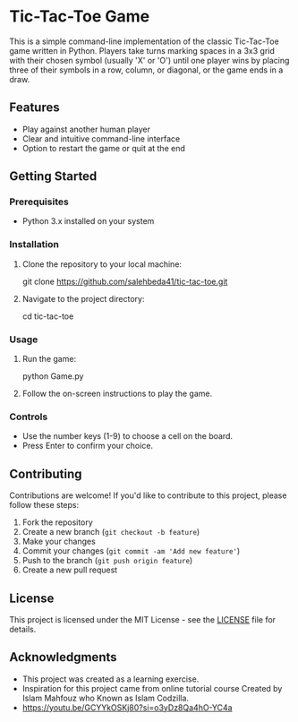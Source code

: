 # Tic-Tac-Toe Game

This is a simple command-line implementation of the classic Tic-Tac-Toe game written in Python. Players take turns marking spaces in a 3x3 grid with their chosen symbol (usually 'X' or 'O') until one player wins by placing three of their symbols in a row, column, or diagonal, or the game ends in a draw.

## Features

- Play against another human player
- Clear and intuitive command-line interface
- Option to restart the game or quit at the end

## Getting Started

### Prerequisites

- Python 3.x installed on your system

### Installation

1. Clone the repository to your local machine:

    git clone https://github.com/salehbeda41/tic-tac-toe.git


2. Navigate to the project directory:

    cd tic-tac-toe

### Usage

1. Run the game:

    python Game.py

2. Follow the on-screen instructions to play the game.

### Controls

- Use the number keys (1-9) to choose a cell on the board.
- Press Enter to confirm your choice.

## Contributing

Contributions are welcome! If you'd like to contribute to this project, please follow these steps:

1. Fork the repository
2. Create a new branch (`git checkout -b feature`)
3. Make your changes
4. Commit your changes (`git commit -am 'Add new feature'`)
5. Push to the branch (`git push origin feature`)
6. Create a new pull request

## License

This project is licensed under the MIT License - see the [LICENSE](LICENSE) file for details.

## Acknowledgments

- This project was created as a learning exercise.
- Inspiration for this project came from online tutorial course Created by Islam Mahfouz who Known as Islam Codzilla.
- https://youtu.be/GCYYkOSKj80?si=o3yDz8Qa4hO-YC4a
